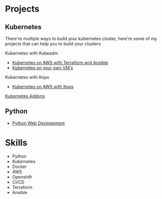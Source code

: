 # Projects

## Kubernetes
There're multiple ways to build your kubernetes cluster, here're some of my projects that can help you to build your clusters

Kubernetes with Kubeadm
- [Kubernetes on AWS with Terraform and Ansible](https://github.com/angudadevops/k8s_aws)
- [Kubernetes on your own VM's](https://github.com/angudadevops/kubernetes_baremetal)

Kubernetes with Kops
- [Kubernetes on AWS with Kops](https://github.com/angudadevops/k8kops_aws)

[Kubernetes Addons](https://github.com/angudadevops/k8s_addons)

## Python
- [Python Web Devlopement](https://github.com/angudadevops/python)

# Skills
- Python
- Kubernetes
- Docker
- AWS
- Openshift
- CI/CD
- Terraform
- Ansible


